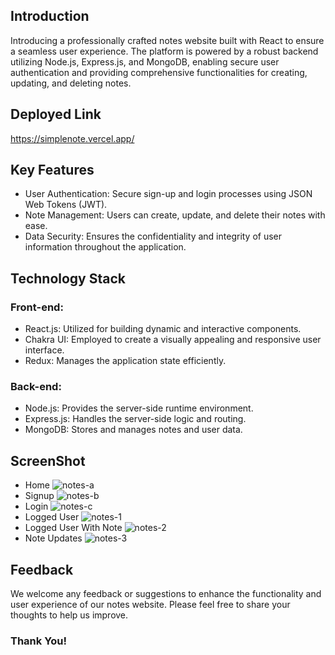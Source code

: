 ## Introduction
Introducing a professionally crafted notes website built with React to ensure a seamless user experience. The platform is powered by a robust backend utilizing Node.js, Express.js, and MongoDB, enabling secure user authentication and providing comprehensive functionalities for creating, updating, and deleting notes.

## Deployed Link 
https://simplenote.vercel.app/

## Key Features
* User Authentication: Secure sign-up and login processes using JSON Web Tokens (JWT).
* Note Management: Users can create, update, and delete their notes with ease.
* Data Security: Ensures the confidentiality and integrity of user information throughout the application.

## Technology Stack
  ### Front-end:

   * React.js: Utilized for building dynamic and interactive components.
   * Chakra UI: Employed to create a visually appealing and responsive user interface.
   * Redux: Manages the application state efficiently.
 ### Back-end:

   * Node.js: Provides the server-side runtime environment.
   * Express.js: Handles the server-side logic and routing.
   * MongoDB: Stores and manages notes and user data.

## ScreenShot
 * Home
  ![notes-a](https://github.com/GaneshGourav/notesapp/assets/119353884/18400d13-05f0-4171-96b8-eee869cb6bb6)
 * Signup
   ![notes-b](https://github.com/GaneshGourav/notesapp/assets/119353884/d0672b21-9f29-4d82-9f65-9982ec247a0c)
 * Login
   ![notes-c](https://github.com/GaneshGourav/notesapp/assets/119353884/cb2d9ee4-094e-4bdf-a876-95df8530029c)
 * Logged User
   ![notes-1](https://github.com/GaneshGourav/notesapp/assets/119353884/04cae739-0783-4160-b85b-75ed5d465da0)
 * Logged User With Note
   ![notes-2](https://github.com/GaneshGourav/notesapp/assets/119353884/4ef3e63e-de54-48f8-9fd5-e947b2475b09)
 * Note Updates
   ![notes-3](https://github.com/GaneshGourav/notesapp/assets/119353884/e1d7d3cd-a3d7-49f3-8e49-1c26bf5d95ac)

## Feedback
 We welcome any feedback or suggestions to enhance the functionality and user experience of our notes website. Please feel free to share your thoughts to help us improve.

 ### Thank You!

 
